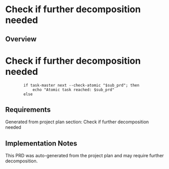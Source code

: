# Check if further decomposition needed

## Overview

# Check if further decomposition needed
            if task-master next --check-atomic "$sub_prd"; then
                echo "Atomic task reached: $sub_prd"
            else

## Requirements

Generated from project plan section: Check if further decomposition needed

## Implementation Notes

This PRD was auto-generated from the project plan and may require further decomposition.

